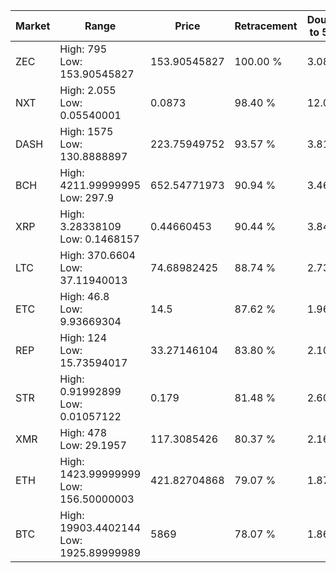 | Market | Range | Price| Retracement | Doubles to 50% |
| --- | --- | --- | --- | --- |
| ZEC | High: 795<br />Low: 153.90545827 | 153.90545827 | 100.00 % | 3.08 |
| NXT | High: 2.055<br />Low: 0.05540001 | 0.0873 | 98.40 % | 12.09 |
| DASH | High: 1575<br />Low: 130.8888897 | 223.75949752 | 93.57 % | 3.81 |
| BCH | High: 4211.99999995<br />Low: 297.9 | 652.54771973 | 90.94 % | 3.46 |
| XRP | High: 3.28338109<br />Low: 0.1468157 | 0.44660453 | 90.44 % | 3.84 |
| LTC | High: 370.6604<br />Low: 37.11940013 | 74.68982425 | 88.74 % | 2.73 |
| ETC | High: 46.8<br />Low: 9.93669304 | 14.5 | 87.62 % | 1.96 |
| REP | High: 124<br />Low: 15.73594017 | 33.27146104 | 83.80 % | 2.10 |
| STR | High: 0.91992899<br />Low: 0.01057122 | 0.179 | 81.48 % | 2.60 |
| XMR | High: 478<br />Low: 29.1957 | 117.3085426 | 80.37 % | 2.16 |
| ETH | High: 1423.99999999<br />Low: 156.50000003 | 421.82704868 | 79.07 % | 1.87 |
| BTC | High: 19903.4402144<br />Low: 1925.89999989 | 5869 | 78.07 % | 1.86 |
